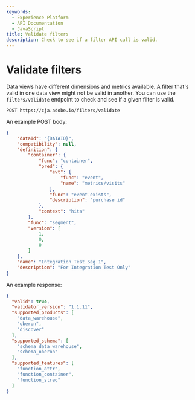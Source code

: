 ```yaml
---
keywords:
  - Experience Platform
  - API Documentation
  - JavaScript
title: Validate filters
description: Check to see if a filter API call is valid.
---
```


# Validate filters

Data views have different dimensions and metrics available. A filter that's valid in one data view might not be valid in another. You can use the `filters/validate` endpoint to check and see if a given filter is valid.

`POST https://cja.adobe.io/filters/validate`

An example POST body:

```json
{
    "dataId": "{DATAID}",
    "compatibility": null,
    "definition": {
        "container": {
            "func": "container",
            "pred": {
                "evt": {
                    "func": "event",
                    "name": "metrics/visits"
                },
                "func": "event-exists",
                "description": "purchase id"
            },
            "context": "hits"
        },
        "func": "segment",
        "version": [
            1,
            0,
            0
        ]
    },
    "name": "Integration Test Seg 1",
    "description": "For Integration Test Only"
}
```

An example response:

```json
{
  "valid": true,
  "validator_version": "1.1.11",
  "supported_products": [
    "data_warehouse",
    "oberon",
    "discover"
  ],
  "supported_schema": [
    "schema_data_warehouse",
    "schema_oberon"
  ],
  "supported_features": [
    "function_attr",
    "function_container",
    "function_streq"
  ]
}
```
